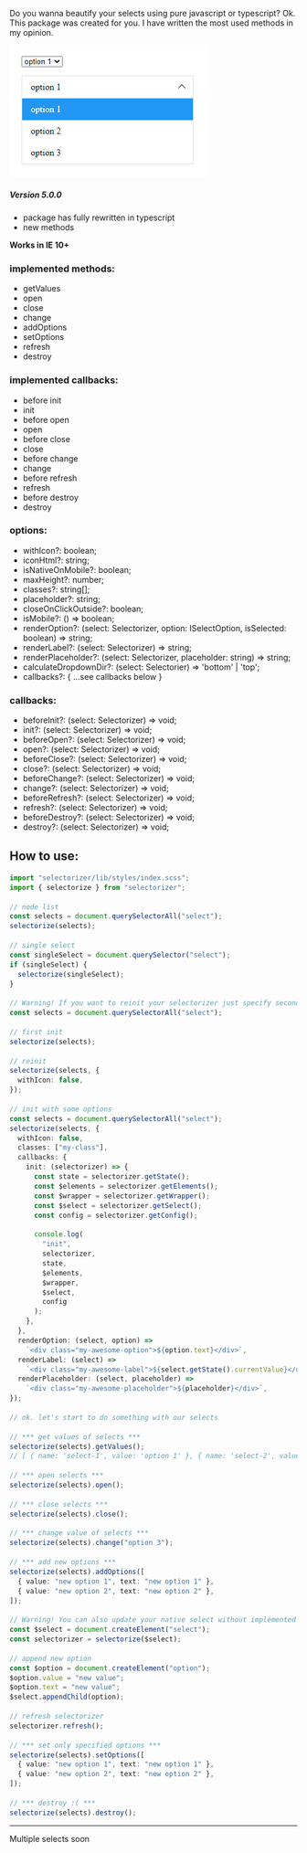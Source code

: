 Do you wanna beautify your selects using pure javascript or typescript? Ok. This package was created for you.
I have written the most used methods in my opinion.

![](.images/preview.png)

##### Version 5.0.0

- package has fully rewritten in typescript
- new methods

**Works in IE 10+**

### implemented methods:

- getValues
- open
- close
- change
- addOptions
- setOptions
- refresh
- destroy

### implemented callbacks:

- before init
- init
- before open
- open
- before close
- close
- before change
- change
- before refresh
- refresh
- before destroy
- destroy

### options:

- withIcon?: boolean;
- iconHtml?: string;
- isNativeOnMobile?: boolean;
- maxHeight?: number;
- classes?: string[];
- placeholder?: string;
- closeOnClickOutside?: boolean;
- isMobile?: () => boolean;
- renderOption?: (select: Selectorizer, option: ISelectOption, isSelected: boolean) => string;
- renderLabel?: (select: Selectorizer) => string;
- renderPlaceholder?: (select: Selectorizer, placeholder: string) => string;
- calculateDropdownDir?: (select: Selectorier) => 'bottom' | 'top';
- callbacks?: { ...see callbacks below }

### callbacks:

- beforeInit?: (select: Selectorizer) => void;
- init?: (select: Selectorizer) => void;
- beforeOpen?: (select: Selectorizer) => void;
- open?: (select: Selectorizer) => void;
- beforeClose?: (select: Selectorizer) => void;
- close?: (select: Selectorizer) => void;
- beforeChange?: (select: Selectorizer) => void;
- change?: (select: Selectorizer) => void;
- beforeRefresh?: (select: Selectorizer) => void;
- refresh?: (select: Selectorizer) => void;
- beforeDestroy?: (select: Selectorizer) => void;
- destroy?: (select: Selectorizer) => void;

## How to use:

```ts
import "selectorizer/lib/styles/index.scss";
import { selectorize } from "selectorizer";

// node list
const selects = document.querySelectorAll("select");
selectorize(selects);

// single select
const singleSelect = document.querySelector("select");
if (singleSelect) {
  selectorize(singleSelect);
}

// Warning! If you want to reinit your selectorizer just specify second argument
const selects = document.querySelectorAll("select");

// first init
selectorize(selects);

// reinit
selectorize(selects, {
  withIcon: false,
});

// init with some options
const selects = document.querySelectorAll("select");
selectorize(selects, {
  withIcon: false,
  classes: ["my-class"],
  callbacks: {
    init: (selectorizer) => {
      const state = selectorizer.getState();
      const $elements = selectorizer.getElements();
      const $wrapper = selectorizer.getWrapper();
      const $select = selectorizer.getSelect();
      const config = selectorizer.getConfig();

      console.log(
        "init",
        selectorizer,
        state,
        $elements,
        $wrapper,
        $select,
        config
      );
    },
  },
  renderOption: (select, option) =>
    `<div class="my-awesome-option">${option.text}</div>`,
  renderLabel: (select) =>
    `<div class="my-awesome-label">${select.getState().currentValue}</div>`,
  renderPlaceholder: (select, placeholder) =>
    `<div class="my-awesome-placeholder">${placeholder}</div>`,
});

// ok. let's start to do something with our selects

// *** get values of selects ***
selectorize(selects).getValues();
// [ { name: 'select-1', value: 'option 1' }, { name: 'select-2', value: 'option 1' } ]

// *** open selects ***
selectorize(selects).open();

// *** close selects ***
selectorize(selects).close();

// *** change value of selects ***
selectorize(selects).change("option 3");

// *** add new options ***
selectorize(selects).addOptions([
  { value: "new option 1", text: "new option 1" },
  { value: "new option 2", text: "new option 2" },
]);

// Warning! You can also update your native select without implemented methods, but then you must call refresh method
const $select = document.createElement("select");
const selectorizer = selectorize($select);

// append new option
const $option = document.createElement("option");
$option.value = "new value";
$option.text = "new value";
$select.appendChild(option);

// refresh selectorizer
selectorizer.refresh();

// *** set only specified options ***
selectorize(selects).setOptions([
  { value: "new option 1", text: "new option 1" },
  { value: "new option 2", text: "new option 2" },
]);

// *** destroy :( ***
selectorize(selects).destroy();
```

---

Multiple selects soon
